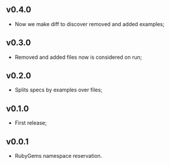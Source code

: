 ## v0.4.0

- Now we make diff to discover removed and added examples;

## v0.3.0

- Removed and added files now is considered on run;

## v0.2.0

- Splits specs by examples over files;

## v0.1.0

- First release;

## v0.0.1

- RubyGems namespace reservation.
